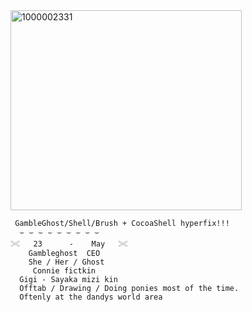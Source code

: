 <img width="370" height="320" alt="1000002331" src="https://github.com/user-attachments/assets/2965f6f4-5a0a-45d7-9250-f983bea7c5c8" />


     
     GambleGhost/Shell/Brush + CocoaShell hyperfix!!!
      ⌣ ⌣ ⌣ ⌣ ⌣ ⌣ ⌣ ⌣ ⌣
    𓏵   23      -    May   𓏵
        Gambleghost  CEO
        She / Her / Ghost 
         Connie fictkin
      Gigi - Sayaka mizi kin
      Offtab / Drawing / Doing ponies most of the time.
      Oftenly at the dandys world area
 
